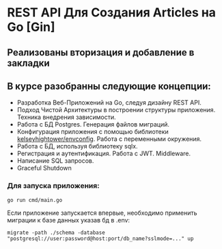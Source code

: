 # REST API Для Создания Articles на Go [Gin]

## Реализованы вторизация и добавление в закладки

## В курсе разобранны следующие концепции:
- Разработка Веб-Приложений на Go, следуя дизайну REST API.
- Подход Чистой Архитектуры в построении структуры приложения. Техника внедрения зависимости.
- Работа с БД Postgres. Генерация файлов миграций. 
- Конфигурация приложения с помощью библиотеки <a href="github.com/kelseyhightower/envconfig">kelseyhightower/envconfig</a>. Работа с переменными окружения.
- Работа с БД, используя библиотеку sqlx</a>.
- Регистрация и аутентификация. Работа с JWT. Middleware.
- Написание SQL запросов.
- Graceful Shutdown

### Для запуска приложения:

```
go run cmd/main.go 
```

Если приложение запускается впервые, необходимо применить миграции к базе данных указав бд в .env:

```
migrate -path ./schema -database "postgresql://user:password@host:port/db_name?sslmode=..." up
```